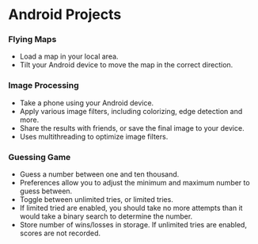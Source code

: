 # Android Projects
### Flying Maps
- Load a map in your local area.
- Tilt your Android device to move the map in the correct direction.

### Image Processing
- Take a phone using your Android device.
- Apply various image filters, including colorizing, edge detection and more.
- Share the results with friends, or save the final image to your device.
- Uses multithreading to optimize image filters.

### Guessing Game
- Guess a number between one and ten thousand.
- Preferences allow you to adjust the minimum and maximum number to guess between.
- Toggle between unlimited tries, or limited tries.
- If limited tried are enabled, you should take no more attempts than it would take a binary search to determine the number.
- Store number of wins/losses in storage. If unlimited tries are enabled, scores are not recorded.
